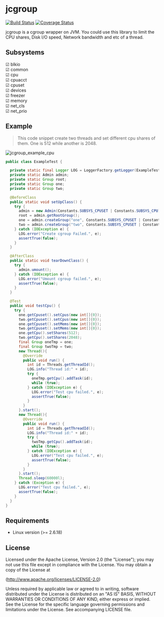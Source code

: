 # jcgroup

[![Build Status](https://travis-ci.org/haosdent/jcgroup.png?branch=master)](https://travis-ci.org/haosdent/jcgroup) [![Coverage Status](https://coveralls.io/repos/haosdent/jcgroup/badge.png?branch=master)](https://coveralls.io/r/haosdent/jcgroup?branch=master)

jcgroup is a cgroup wrapper on JVM. You could use this library to limit the CPU shares, Disk I/O speed, Network bandwidth and etc of a thread.

## Subsystems

☑ blkio<br/>
☑ common<br/>
☑ cpu<br/>
☑ cpuacct<br/>
☑ cpuset<br/>
☑ devices<br/>
☑ freezer<br/>
☑ memory<br/>
☑ net_cls<br/>
☑ net_prio<br/>

## Example

>This code snippet create two threads and set different cpu shares of them. One is 512 while another is 2048.

![jcgroup_example_cpu][1]

```java
public class ExampleTest {

  private static final Logger LOG = LoggerFactory.getLogger(ExampleTest.class);
  private static Admin admin;
  private static Group root;
  private static Group one;
  private static Group two;

  @BeforeClass
  public static void setUpClass() {
    try {
      admin = new Admin(Constants.SUBSYS_CPUSET | Constants.SUBSYS_CPU);
      root = admin.getRootGroup();
      one = admin.createGroup("one", Constants.SUBSYS_CPUSET | Constants.SUBSYS_CPU);
      two = admin.createGroup("two", Constants.SUBSYS_CPUSET | Constants.SUBSYS_CPU);
    } catch (IOException e) {
      LOG.error("Create cgroup Failed.", e);
      assertTrue(false);
    }
  }

  @AfterClass
  public static void tearDownClass() {
    try {
      admin.umount();
    } catch (IOException e) {
      LOG.error("Umount cgroup failed.", e);
      assertTrue(false);
    }
  }

  @Test
  public void testCpu() {
    try {
      one.getCpuset().setCpus(new int[]{0});
      two.getCpuset().setCpus(new int[]{0});
      one.getCpuset().setMems(new int[]{0});
      two.getCpuset().setMems(new int[]{0});
      one.getCpu().setShares(512);
      two.getCpu().setShares(2048);
      final Group oneTmp = one;
      final Group twoTmp = two;
      new Thread(){
        @Override
        public void run() {
          int id = Threads.getThreadId();
          LOG.info("Thread id:" + id);
          try {
            oneTmp.getCpu().addTask(id);
            while (true);
          } catch (IOException e) {
            LOG.error("Test cpu failed.", e);
            assertTrue(false);
          }
        }
      }.start();
      new Thread(){
        @Override
        public void run() {
          int id = Threads.getThreadId();
          LOG.info("Thread id:" + id);
          try {
            twoTmp.getCpu().addTask(id);
            while (true);
          } catch (IOException e) {
            LOG.error("Test cpu failed.", e);
            assertTrue(false);
          }
        }
      }.start();
      Thread.sleep(60000l);
    } catch (Exception e) {
      LOG.error("Test cpu failed.", e);
      assertTrue(false);
    }
  }
}
```



## Requirements

* Linux version (>= 2.6.18)


  [1]: https://raw.github.com/haosdent/jcgroup/master/img/jcgroup_example_cpu.jpg

## License

Licensed under the Apache License, Version 2.0 (the "License"); you may not use this file except in compliance with the License. You may obtain a copy of the License at

(http://www.apache.org/licenses/LICENSE-2.0)

Unless required by applicable law or agreed to in writing, software distributed under the License is distributed on an "AS IS" BASIS, WITHOUT WARRANTIES OR CONDITIONS OF ANY KIND, either express or implied. See the License for the specific language governing permissions and limitations under the License. See accompanying LICENSE file.

